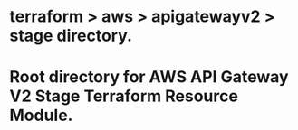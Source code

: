 # terraform > aws > apigatewayv2 > stage directory.
# Root directory for AWS API Gateway V2 Stage Terraform Resource Module.
